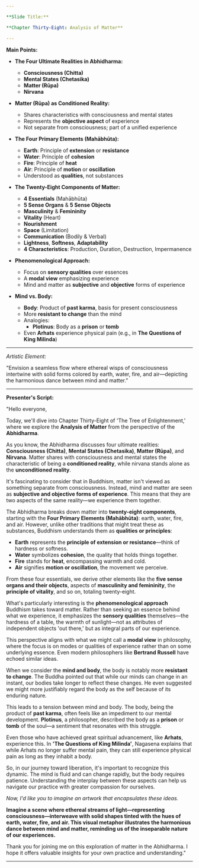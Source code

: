 ```yaml
---

**Slide Title:**

**Chapter Thirty-Eight: Analysis of Matter**

---
```


**Main Points:**

- **The Four Ultimate Realities in Abhidharma:**
  - **Consciousness (Chitta)**
  - **Mental States (Chetasika)**
  - **Matter (Rūpa)**
  - **Nirvana**

- **Matter (Rūpa) as Conditioned Reality:**
  - Shares characteristics with consciousness and mental states
  - Represents the **objective aspect** of experience
  - Not separate from consciousness; part of a unified experience

- **The Four Primary Elements (Mahābhūta):**
  - **Earth**: Principle of **extension** or **resistance**
  - **Water**: Principle of **cohesion**
  - **Fire**: Principle of **heat**
  - **Air**: Principle of **motion** or **oscillation**
  - Understood as **qualities**, not substances

- **The Twenty-Eight Components of Matter:**
  - **4 Essentials** (Mahābhūta)
  - **5 Sense Organs** & **5 Sense Objects**
  - **Masculinity** & **Femininity**
  - **Vitality** (Heart)
  - **Nourishment**
  - **Space** (Limitation)
  - **Communication** (Bodily & Verbal)
  - **Lightness**, **Softness**, **Adaptability**
  - **4 Characteristics**: Production, Duration, Destruction, Impermanence

- **Phenomenological Approach:**
  - Focus on **sensory qualities** over essences
  - A **modal view** emphasizing experience
  - Mind and matter as **subjective** and **objective** forms of experience

- **Mind vs. Body:**
  - **Body**: Product of **past karma**, basis for present consciousness
  - More **resistant to change** than the mind
  - Analogies:
    - **Plotinus**: Body as a **prison** or **tomb**
  - Even **Arhats** experience physical pain (e.g., in **The Questions of King Milinda**)

---

*Artistic Element:*

"Envision a seamless flow where ethereal wisps of consciousness intertwine with solid forms colored by earth, water, fire, and air—depicting the harmonious dance between mind and matter."

---

**Presenter's Script:**

"Hello everyone,

Today, we'll dive into Chapter Thirty-Eight of 'The Tree of Enlightenment,' where we explore the **Analysis of Matter** from the perspective of the **Abhidharma**.

As you know, the Abhidharma discusses four ultimate realities: **Consciousness (Chitta)**, **Mental States (Chetasika)**, **Matter (Rūpa)**, and **Nirvana**. Matter shares with consciousness and mental states the characteristic of being a **conditioned reality**, while nirvana stands alone as the **unconditioned reality**.

It's fascinating to consider that in Buddhism, matter isn't viewed as something separate from consciousness. Instead, mind and matter are seen as **subjective and objective forms of experience**. This means that they are two aspects of the same reality—we experience them together.

The Abhidharma breaks down matter into **twenty-eight components**, starting with the **Four Primary Elements (Mahābhūta)**: earth, water, fire, and air. However, unlike other traditions that might treat these as substances, Buddhism understands them as **qualities or principles**:

- **Earth** represents the **principle of extension or resistance**—think of hardness or softness.
- **Water** symbolizes **cohesion**, the quality that holds things together.
- **Fire** stands for **heat**, encompassing warmth and cold.
- **Air** signifies **motion or oscillation**, the movement we perceive.

From these four essentials, we derive other elements like the **five sense organs and their objects**, aspects of **masculinity and femininity**, the **principle of vitality**, and so on, totaling twenty-eight.

What's particularly interesting is the **phenomenological approach** Buddhism takes toward matter. Rather than seeking an essence behind what we experience, it emphasizes the **sensory qualities** themselves—the hardness of a table, the warmth of sunlight—not as attributes of independent objects 'out there,' but as integral parts of our experience.

This perspective aligns with what we might call a **modal view** in philosophy, where the focus is on modes or qualities of experience rather than on some underlying essence. Even modern philosophers like **Bertrand Russell** have echoed similar ideas.

When we consider the **mind and body**, the body is notably more **resistant to change**. The Buddha pointed out that while our minds can change in an instant, our bodies take longer to reflect these changes. He even suggested we might more justifiably regard the body as the self because of its enduring nature.

This leads to a tension between mind and body. The body, being the product of **past karma**, often feels like an impediment to our mental development. **Plotinus**, a philosopher, described the body as a **prison** or **tomb** of the soul—a sentiment that resonates with this struggle.

Even those who have achieved great spiritual advancement, like **Arhats**, experience this. In **'The Questions of King Milinda'**, Nagasena explains that while Arhats no longer suffer mental pain, they can still experience physical pain as long as they inhabit a body.

So, in our journey toward liberation, it's important to recognize this dynamic. The mind is fluid and can change rapidly, but the body requires patience. Understanding the interplay between these aspects can help us navigate our practice with greater compassion for ourselves.

*Now, I'd like you to imagine an artwork that encapsulates these ideas.* 

**Imagine a scene where ethereal streams of light—representing consciousness—interweave with solid shapes tinted with the hues of earth, water, fire, and air. This visual metaphor illustrates the harmonious dance between mind and matter, reminding us of the inseparable nature of our experiences.**

Thank you for joining me on this exploration of matter in the Abhidharma. I hope it offers valuable insights for your own practice and understanding."

---